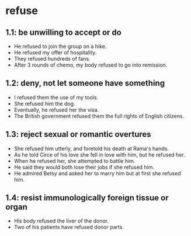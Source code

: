 # refuse
## 1.1: be unwilling to accept or do

  *  He refused to join the group on a hike.
  *  He refused my offer of hospitality.
  *  They refused hundreds of fans.
  *  After 3 rounds of chemo, my body refused to go into remission.

## 1.2: deny, not let someone have something

  *  I refused them the use of my tools.
  *  She refused him the dog.
  *  Eventually, he refused her the visa.
  *  The British government refused them the full rights of English citizens.

## 1.3: reject sexual or romantic overtures

  *  She refused him utterly, and foretold his death at Rama's hands.
  *  As he told Circe of his love she fell in love with him, but he refused her.
  *  When he refused her, she attempted to battle him.
  *  He said they would both lose their jobs if she refused him.
  *  He admired Betsy and asked her to marry him but at first she refused him.

## 1.4: resist immunologically foreign tissue or organ

  *  His body refused the liver of the donor.
  *  Two of his patients have refused donor parts.
